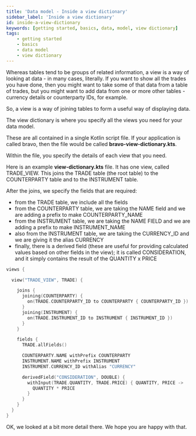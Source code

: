 ```yaml
---
title: 'Data model - Inside a view dictionary'
sidebar_label: 'Inside a view dictionary'
id: inside-a-view-dictionary
keywords: [getting started, basics, data, model, view dictionary]
tags:
    - getting started
    - basics
    - data model
    - view dictionary
---
```


Whereas tables tend to be groups of related information, a view is a way of looking at data - in many cases, literally. If you want to show all the trades you have done, then you might want to take some of that data from a table of trades, but you might want to add data from one or more other tables - currency details or counterparty IDs, for example.

So, a view is a way of joining tables to form a useful way of displaying data.

The view dictionary is where you specify all the views you need for your data model.

These are all contained in a single Kotlin script file. If your application is called bravo, then the file would be called **bravo-view-dictionary.kts**.

Within the file, you specify the details of each view that you need.  

Here is an example **view-dictionary.kts** file. It has one view, called TRADE_VIEW. This joins the TRADE table (the root table) to the COUNTERPARTY table and to the INSTRUMENT table.

After the joins, we specify the fields that are required:

- from the TRADE table, we include all the fields
- from the COUNTERPARTY table, we are taking the NAME field and we are adding a prefix to make COUNTERPARTY_NAME
- from the INSTRUMENT table, we are taking the NAME FIELD and we are adding a prefix to make INSTRUMENT_NAME
- also from the INSTRUMENT table, we are taking the CURRENCY_ID and we are giving it the alias CURRENCY
- finally, there is a derived field (these are useful for providing calculated values based on other fields in the view); it is called CONSIDERATION, and it simply contains the result of the QUANTITY x PRICE


```kotlin
views {

  view("TRADE_VIEW", TRADE) {

    joins {
      joining(COUNTERPARTY) {
        on(TRADE.COUNTERPARTY_ID to COUNTERPARTY { COUNTERPARTY_ID })
      }
      joining(INSTRUMENT) {
        on(TRADE.INSTRUMENT_ID to INSTRUMENT { INSTRUMENT_ID })
      }
    }

    fields {
      TRADE.allFields()

      COUNTERPARTY.NAME withPrefix COUNTERPARTY
      INSTRUMENT.NAME withPrefix INSTRUMENT
      INSTRUMENT.CURRENCY_ID withAlias "CURRENCY"

      derivedField("CONSIDERATION", DOUBLE) {
        withInput(TRADE.QUANTITY, TRADE.PRICE) { QUANTITY, PRICE ->
          QUANTITY * PRICE
        }
      }
    }
  }
}

```
OK, we looked at a bit more detail there. We hope you are happy with that.

